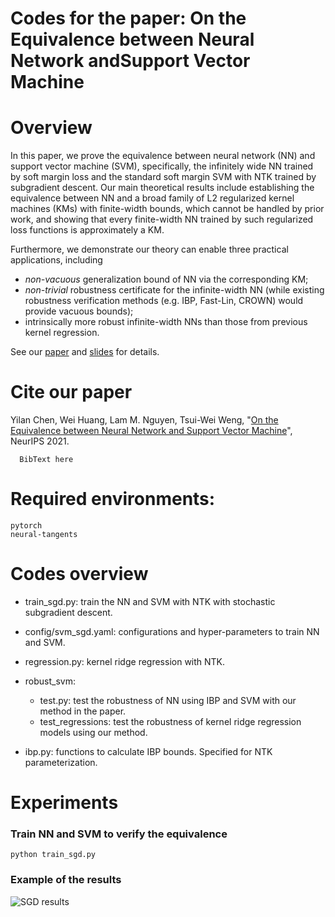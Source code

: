 # Codes for the paper: On the Equivalence between Neural Network andSupport Vector Machine



# Overview
In this paper, we prove the equivalence between neural network (NN) and support vector machine (SVM), specifically, the 
infinitely wide NN trained by soft margin loss and the standard soft margin SVM with NTK trained by subgradient descent. 
Our main theoretical results include establishing the equivalence between NN and a broad family of L2 regularized 
kernel machines (KMs) with finite-width bounds, which cannot be handled by prior work, and showing that every 
finite-width NN trained by such regularized loss functions is approximately a KM. 

Furthermore, we demonstrate our theory can enable three practical applications, including 
- *non-vacuous* generalization bound of NN via the corresponding KM; 
- *non-trivial* robustness certificate for the infinite-width NN (while existing robustness verification methods 
(e.g. IBP, Fast-Lin, CROWN) would provide vacuous bounds); 
- intrinsically more robust infinite-width NNs than those from previous kernel regression.  

See our [paper]() and [slides](http://chenyilan.net/files/SVM_Slides.pdf) for details.

# Cite our paper
Yilan Chen, Wei Huang, Lam M. Nguyen, Tsui-Wei Weng, "[On the Equivalence between Neural Network and Support Vector Machine]()", NeurIPS 2021.

```
  BibText here
```



# Required environments:
`pytorch`     
`neural-tangents`


# Codes overview
* train_sgd.py: train the NN and SVM with NTK with stochastic subgradient descent.
* config/svm_sgd.yaml: configurations and hyper-parameters to train NN and SVM.
* regression.py: kernel ridge regression with NTK.
* robust_svm:
    * test.py: test the robustness of NN using IBP and SVM with our method in the paper.  
    * test_regressions: test the robustness of kernel ridge regression models using our method.
    
* ibp.py: functions to calculate IBP bounds. Specified for NTK parameterization.



# Experiments
### Train NN and SVM to verify the equivalence
```
python train_sgd.py
```
### Example of the results
![SGD results](https://github.com/leslie-CH/svm/blob/main/examples/plot_sgd.png)

